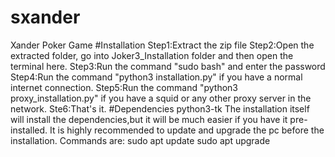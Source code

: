 # sxander
Xander Poker Game
#Installation
Step1:Extract the zip file
Step2:Open the extracted folder, go into Joker3_Installation folder and then open the terminal here.
Step3:Run the command "sudo bash" and enter the password
Step4:Run the command "python3 installation.py" if you have a normal internet connection.
Step5:Run the command "python3 proxy_installation.py" if you have a squid or any other proxy server in the network.
Ste6:That's it.
#Dependencies
python3-tk
The installation itself will install the dependencies,but it will be much easier if you have it pre-installed.
It is highly recommended to update and upgrade the pc before the installation.
Commands are:
sudo apt update
sudo apt upgrade
